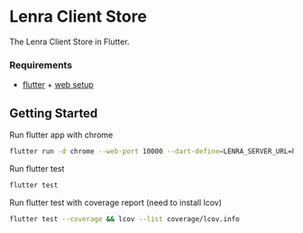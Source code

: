 # Lenra Client Store

The Lenra Client Store in Flutter.

### Requirements
- [flutter](https://flutter.dev/docs/get-started/install) + [web setup](https://flutter.dev/docs/get-started/web)

## Getting Started

Run flutter app with chrome
```sh
flutter run -d chrome --web-port 10000 --dart-define=LENRA_SERVER_URL=http://localhost:4000
```

Run flutter test
```sh
flutter test
```

Run flutter test with coverage report (need to install lcov)
```sh
flutter test --coverage && lcov --list coverage/lcov.info
```
